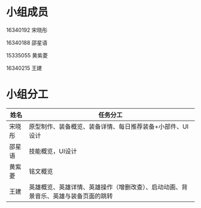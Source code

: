 # 小组成员

16340192 宋晓彤

16340188 邵星语

15335055 黄紫菱

16340215 王建

# 小组分工

| 姓名   | 任务分工                                                     |
| ------ | ------------------------------------------------------------ |
| 宋晓彤 | 原型制作、装备概览、装备详情、每日推荐装备+小部件、UI设计    |
| 邵星语 | 技能概览，UI设计                                             |
| 黄紫菱 | 铭文概览                                                     |
| 王建   | 英雄概览、英雄详情、英雄操作（增删改查）、启动动画、背景音乐、英雄与装备页面的跳转 |

